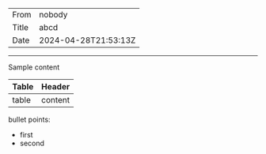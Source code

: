 |         |                              |
| ------- | ---------------------------- |
| From    | nobody                     |
| Title   | abcd                      |
| Date    | 2024-04-28T21:53:13Z |

---

Sample content  

| Table | Header |
| --- | --- |
| table | content |

bullet points:  

- first
- second
